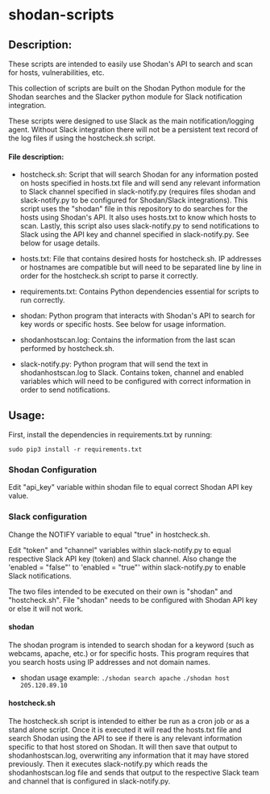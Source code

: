 # shodan-scripts

## Description:
These scripts are intended to easily use Shodan's API to search and scan for hosts, vulnerabilities, etc. 

This collection of scripts are built on the Shodan Python module for the Shodan searches and the Slacker python module for Slack notification integration. 

These scripts were designed to use Slack as the main notification/logging agent. Without Slack integration there will not be a persistent text record of the log files if using the hostcheck.sh script.



#### File description:
- hostcheck.sh: Script that will search Shodan for any information posted on hosts specified in hosts.txt file and will send any relevant information to Slack channel specified in slack-notify.py (requires files shodan and slack-notify.py to be configured for Shodan/Slack integrations). This script uses the "shodan" file in this repository to do searches for the hosts using Shodan's API. It also uses hosts.txt to know which hosts to scan. Lastly, this script also uses slack-notify.py to send notifications to Slack using the API key and channel specified in slack-notify.py. See below for usage details.  

- hosts.txt: File that contains desired hosts for hostcheck.sh. IP addresses or hostnames are compatible but will need to be separated line by line in order for the hostcheck.sh script to parse it correctly.

- requirements.txt: Contains Python dependencies essential for scripts to run correctly.

- shodan: Python program that interacts with Shodan's API to search for key words or specific hosts. See below for usage information.

- shodanhostscan.log: Contains the information from the last scan performed by hostcheck.sh.

- slack-notify.py: Python program that will send the text in shodanhostscan.log to Slack. Contains token, channel and enabled variables which will need to be configured with correct information in order to send notifications.


## Usage:
First, install the dependencies in requirements.txt by running:

`sudo pip3 install -r requirements.txt`


### Shodan Configuration
Edit "api_key" variable within shodan file to equal correct Shodan API key value.

### Slack configuration
Change the NOTIFY variable to equal "true" in hostcheck.sh.

Edit "token" and "channel" variables within slack-notify.py to equal respective Slack API key (token) and Slack channel. Also change the 'enabled = "false"' to 'enabled = "true"' within slack-notify.py to enable Slack notifications.

The two files intended to be executed on their own is "shodan" and "hostcheck.sh". File "shodan" needs to be configured with Shodan API key or else it will not work.

#### shodan
The shodan program is intended to search shodan for a keyword (such as webcams, apache, etc.) or for specific hosts. This program requires that you search hosts using IP addresses and not domain names.

- shodan usage example:
`./shodan search apache` 
`./shodan host 205.120.89.10`

#### hostcheck.sh
The hostcheck.sh script is intended to either be run as a cron job or as a stand alone script. Once it is executed it will read the hosts.txt file and search Shodan using the API to see if there is any relevant information specific to that host stored on Shodan. It will then save that output to shodanhostscan.log, overwriting any information that it may have stored previously. Then it executes slack-notify.py which reads the shodanhostscan.log file and sends that output to the respective Slack team and channel that is configured in slack-notify.py. 
